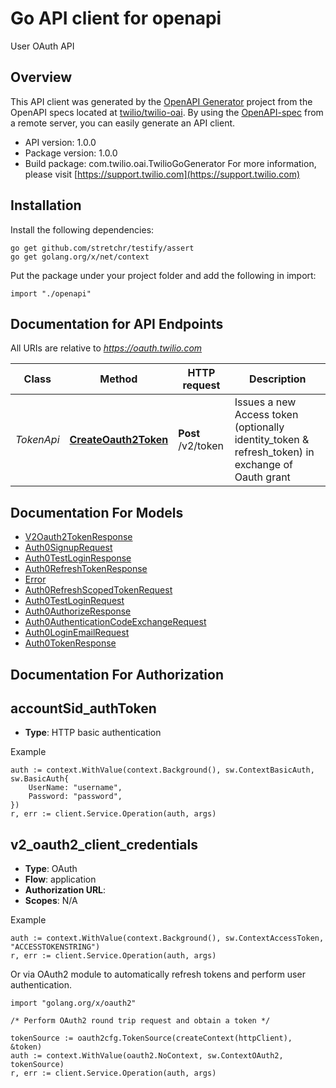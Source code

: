 # Go API client for openapi

User OAuth API

## Overview
This API client was generated by the [OpenAPI Generator](https://openapi-generator.tech) project from the OpenAPI specs located at [twilio/twilio-oai](https://github.com/twilio/twilio-oai/tree/main/spec).  By using the [OpenAPI-spec](https://www.openapis.org/) from a remote server, you can easily generate an API client.

- API version: 1.0.0
- Package version: 1.0.0
- Build package: com.twilio.oai.TwilioGoGenerator
For more information, please visit [https://support.twilio.com](https://support.twilio.com)

## Installation

Install the following dependencies:

```shell
go get github.com/stretchr/testify/assert
go get golang.org/x/net/context
```

Put the package under your project folder and add the following in import:

```golang
import "./openapi"
```

## Documentation for API Endpoints

All URIs are relative to *https://oauth.twilio.com*

Class | Method | HTTP request | Description
------------ | ------------- | ------------- | -------------
*TokenApi* | [**CreateOauth2Token**](docs/TokenApi.md#createoauth2token) | **Post** /v2/token | Issues a new Access token (optionally identity_token &amp; refresh_token) in exchange of Oauth grant


## Documentation For Models

 - [V2Oauth2TokenResponse](docs/V2Oauth2TokenResponse.md)
 - [Auth0SignupRequest](docs/Auth0SignupRequest.md)
 - [Auth0TestLoginResponse](docs/Auth0TestLoginResponse.md)
 - [Auth0RefreshTokenResponse](docs/Auth0RefreshTokenResponse.md)
 - [Error](docs/Error.md)
 - [Auth0RefreshScopedTokenRequest](docs/Auth0RefreshScopedTokenRequest.md)
 - [Auth0TestLoginRequest](docs/Auth0TestLoginRequest.md)
 - [Auth0AuthorizeResponse](docs/Auth0AuthorizeResponse.md)
 - [Auth0AuthenticationCodeExchangeRequest](docs/Auth0AuthenticationCodeExchangeRequest.md)
 - [Auth0LoginEmailRequest](docs/Auth0LoginEmailRequest.md)
 - [Auth0TokenResponse](docs/Auth0TokenResponse.md)


## Documentation For Authorization



## accountSid_authToken

- **Type**: HTTP basic authentication

Example

```golang
auth := context.WithValue(context.Background(), sw.ContextBasicAuth, sw.BasicAuth{
    UserName: "username",
    Password: "password",
})
r, err := client.Service.Operation(auth, args)
```


## v2_oauth2_client_credentials


- **Type**: OAuth
- **Flow**: application
- **Authorization URL**: 
- **Scopes**: N/A

Example

```golang
auth := context.WithValue(context.Background(), sw.ContextAccessToken, "ACCESSTOKENSTRING")
r, err := client.Service.Operation(auth, args)
```

Or via OAuth2 module to automatically refresh tokens and perform user authentication.

```golang
import "golang.org/x/oauth2"

/* Perform OAuth2 round trip request and obtain a token */

tokenSource := oauth2cfg.TokenSource(createContext(httpClient), &token)
auth := context.WithValue(oauth2.NoContext, sw.ContextOAuth2, tokenSource)
r, err := client.Service.Operation(auth, args)
```

